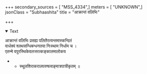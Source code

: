 +++
secondary_sources = [ "MSS_4334",]
meters = [ "UNKNOWN",]
jsonClass = "Subhaashita"
title = "आक्रान्तं वलिभिः"

+++

<details open><summary>Text</summary>

आक्रान्तं वलिभिः प्रसह्य पलितैरत्यन्तमास्कन्दितं  
वार्धक्यं श्लथसन्धिबन्धनतया निःस्थाम निर्धाम च ।  
एतन्मे वपुरस्थिकेवलजरत्कङ्कालमालोकय  
- - स्थूलशिराकरालपरुषत्वङ्मात्रपात्रीकृतम् ॥
</details>
